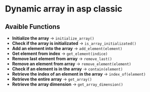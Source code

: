 # Dynamic array in asp classic

## Avaible Functions

- **Initialize the array** -> `initialize_array()`
- **Check if the array is initializated** -> `is_array_initializated()`
- **Add an element into the array** -> `add_element(element)`
- **Get element from index** -> `get_element(indice)`
- **Remove last element from array** -> `remove_last()`
- **Remove an element from array** -> `remove_element(element)`
- **Check if an element is in the array** -> `contain(element)`
- **Retrieve the index of an element in the array** -> `index_of(element)`
- **Retrieve the entire array** -> `get_array()`
- **Retrieve the array dimension** -> `get_array_dimension()`
